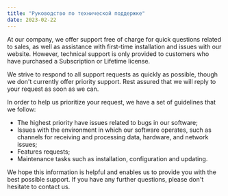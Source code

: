 ```yaml
---
title: "Руководство по технической поддержке"
date: 2023-02-22
---
```


At our company, we offer support free of charge for quick questions related to sales, as well as assistance with first-time installation and issues with our website. However, technical support is only provided to customers who have purchased a Subscription or Lifetime license.

We strive to respond to all support requests as quickly as possible, though we don't currently offer priority support. Rest assured that we will reply to your request as soon as we can.

In order to help us prioritize your request, we have a set of guidelines that we follow:

- The highest priority have issues related to bugs in our software;
- Issues with the environment in which our software operates, such as channels for receiving and processing data, hardware, and network issues;
- Features requests;
- Maintenance tasks such as installation, configuration and updating.

We hope this information is helpful and enables us to provide you with the best possible support. If you have any further questions, please don't hesitate to contact us.